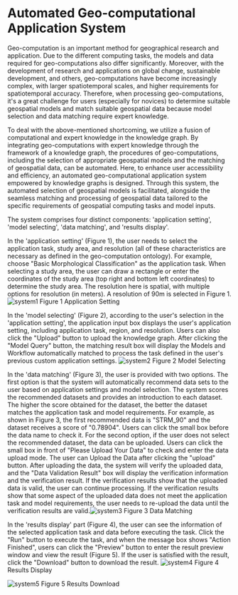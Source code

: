 # Automated Geo-computational Application System
Geo-computation is an important method for geographical research and application. Due to the different computing tasks, the models and data required for geo-computations also differ significantly. Moreover, with the development of research and applications on global change, sustainable development, and others, geo-computations have become increasingly complex, with larger spatiotemporal scales, and higher requirements for spatiotemporal accuracy. Therefore, when processing geo-computations, it's a great challenge for users (especially for novices) to determine suitable geospatial models and match suitable geospatial data because model selection and data matching require expert knowledge.

To deal with the above-mentioned shortcoming, we utilize a fusion of computational and expert knowledge in the knowledge graph. By integrating geo-computations with expert knowledge through the framework of a knowledge graph, the procedures of geo-computations, including the selection of appropriate geospatial models and the matching of geospatial data, can be automated. Here, to enhance user accessibility and efficiency, an automated geo-computational application system empowered by knowledge graphs is designed. Through this system, the automated selection of geospatial models is facilitated, alongside the seamless matching and processing of geospatial data tailored to the specific requirements of geospatial computing tasks and model inputs.

The system comprises four distinct components: 'application setting', 'model selecting', 'data matching', and 'results display'.

In the 'application setting' (Figure 1), the user needs to select the application task, study area, and resolution (all of these characteristics are necessary as defined in the geo-computation ontology). For example, choose "Basic Morphological Classification" as the application task. When selecting a study area, the user can draw a rectangle or enter the coordinates of the study area (top right and bottom left coordinates) to determine the study area. The resolution here is spatial, with multiple options for resolution (in meters). A resolution of 90m is selected in Figure 1. ![system1](https://github.com/GreenAirHeart/Automated-Geo-computational-Application-System/assets/167099838/80a69608-ff7b-40c8-827d-1d1c053d10f4) Figure 1 Application Setting

In the 'model selecting' (Figure 2), according to the user's selection in the 'application setting', the application input box displays the user's application setting, including application task, region, and resolution. Users can also click the "Upload" button to upload the knowledge graph. After clicking the "Model Query" button, the matching result box will display the Models and Workflow automatically matched to process the task defined in the user's previous custom application settings. ![system2](https://github.com/GreenAirHeart/Automated-Geo-computational-Application-System/assets/167099838/b080cdbf-2e61-4af6-a43a-f4b1fb23d5ca) Figure 2 Model Selecting

In the 'data matching' (Figure 3), the user is provided with two options. The first option is that the system will automatically recommend data sets to the user based on application settings and model selection. The system scores the recommended datasets and provides an introduction to each dataset. The higher the score obtained for the dataset, the better the dataset matches the application task and model requirements. For example, as shown in Figure 3, the first recommended data is "STRM_90" and the dataset receives a score of "0.78904". Users can click the small box before the data name to check it. For the second option, if the user does not select the recommended dataset, the data can be uploaded. Users can click the small box in front of "Please Upload Your Data" to check and enter the data upload mode. The user can Upload the Data after clicking the "upload" button. After uploading the data, the system will verify the uploaded data, and the "Data Validation Result" box will display the verification information and the verification result. If the verification results show that the uploaded data is valid, the user can continue processing. If the verification results show that some aspect of the uploaded data does not meet the application task and model requirements, the user needs to re-upload the data until the verification results are valid.![system3](https://github.com/GreenAirHeart/Automated-Geo-computational-Application-System/assets/167099838/84bcc133-8a77-4b8d-b40f-de3525cada3e) Figure 3 Data Matching

In the 'results display' part (Figure 4), the user can see the information of the selected application task and data before executing the task. Click the "Run" button to execute the task, and when the message box shows "Action Finished", users can click the "Preview" button to enter the result preview window and view the result (Figure 5). If the user is satisfied with the result, click the "Download" button to download the result. ![system4](https://github.com/GreenAirHeart/Automated-Geo-computational-Application-System/assets/167099838/4a4db5b8-9472-471d-a10a-e23f91b6d743) Figure 4 Results Display


![system5](https://github.com/GreenAirHeart/Automated-Geo-computational-Application-System/assets/167099838/bb5300ef-dd38-4df7-af6f-5732ab72ef12) Figure 5 Results Download





